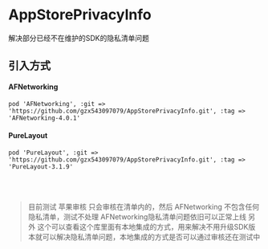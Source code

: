 # AppStorePrivacyInfo
解决部分已经不在维护的SDK的隐私清单问题

## 引入方式 

#### AFNetworking

```
pod 'AFNetworking', :git => 'https://github.com/gzx543097079/AppStorePrivacyInfo.git', :tag => 'AFNetworking-4.0.1'
```

#### PureLayout

```
pod 'PureLayout', :git => 'https://github.com/gzx543097079/AppStorePrivacyInfo.git', :tag => 'PureLayout-3.1.9'
```


<br>
<br>

> 目前测试 苹果审核 只会审核在清单内的，然后  AFNetworking 不包含任何隐私清单，测试不处理 AFNetworking隐私清单问题依旧可以正常上线
另外 这个可以查看这个库里面有本地集成的方式，用来解决不用升级SDK版本就可以解决隐私清单问题，本地集成的方式是否可以通过审核还在测试中
